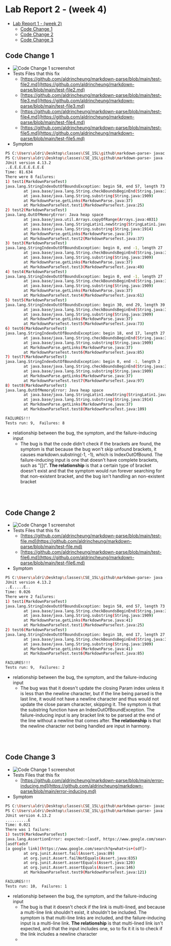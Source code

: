 # Lab Report 2 - (week 4)
- [Lab Report 1 - (week 2)](#lab-report-1---week-2)
  - [Code Change 1](#code-change-1)
  - [Code Change 2](#code-change-2)
  - [Code Change 3](#code-change-3)

## Code Change 1
- ![Code Change 1 screenshot](../assets/src/lab2/codeChangeDiff1.jpg)
- Tests Files that this fix
  - [https://github.com/aldrincheung/markdown-parse/blob/main/test-file2.md](https://github.com/aldrincheung/markdown-parse/blob/main/test-file2.md)
  - [https://github.com/aldrincheung/markdown-parse/blob/main/test-file3.md](https://github.com/aldrincheung/markdown-parse/blob/main/test-file3.md)
  - [https://github.com/aldrincheung/markdown-parse/blob/main/test-file4.md](https://github.com/aldrincheung/markdown-parse/blob/main/test-file4.md)
  - [https://github.com/aldrincheung/markdown-parse/blob/main/test-file5.md](https://github.com/aldrincheung/markdown-parse/blob/main/test-file5.md)
- Symptom

```bash
PS C:\Users\aldri\Desktop\classes\CSE_15L\github\markdown-parse> javac -cp ".;lib/junit-4.13.2.jar;lib/hamcrest-core-1.3.jar" MarkdownParseTest.java
PS C:\Users\aldri\Desktop\classes\CSE_15L\github\markdown-parse> java -cp ".;lib/junit-4.13.2.jar;lib/hamcrest-core-1.3.jar" org.junit.runner.JUnitCore MarkdownParseTest
JUnit version 4.13.2
..E.E.E.E.E.E.E.E
Time: 81.634
There were 8 failures:
1) test1(MarkdownParseTest)
java.lang.StringIndexOutOfBoundsException: begin 58, end 57, length 73
        at java.base/java.lang.String.checkBoundsBeginEnd(String.java:3720)
        at java.base/java.lang.String.substring(String.java:1909)
        at MarkdownParse.getLinks(MarkdownParse.java:37)
        at MarkdownParseTest.test1(MarkdownParseTest.java:25)
2) test2(MarkdownParseTest)
java.lang.OutOfMemoryError: Java heap space
        at java.base/java.util.Arrays.copyOfRange(Arrays.java:4031)
        at java.base/java.lang.StringLatin1.newString(StringLatin1.java:767)
        at java.base/java.lang.String.substring(String.java:1914)
        at MarkdownParse.getLinks(MarkdownParse.java:37)
        at MarkdownParseTest.test2(MarkdownParseTest.java:37)
3) test3(MarkdownParseTest)
java.lang.StringIndexOutOfBoundsException: begin 0, end -1, length 27
        at java.base/java.lang.String.checkBoundsBeginEnd(String.java:3720)
        at java.base/java.lang.String.substring(String.java:1909)
        at MarkdownParse.getLinks(MarkdownParse.java:37)
        at MarkdownParseTest.test3(MarkdownParseTest.java:49)
4) test4(MarkdownParseTest)
java.lang.StringIndexOutOfBoundsException: begin 0, end -1, length 27
        at java.base/java.lang.String.checkBoundsBeginEnd(String.java:3720)
        at java.base/java.lang.String.substring(String.java:1909)
        at MarkdownParse.getLinks(MarkdownParse.java:37)
        at MarkdownParseTest.test4(MarkdownParseTest.java:61)
5) test5(MarkdownParseTest)
java.lang.StringIndexOutOfBoundsException: begin 30, end 29, length 39
        at java.base/java.lang.String.checkBoundsBeginEnd(String.java:3720)
        at java.base/java.lang.String.substring(String.java:1909)
        at MarkdownParse.getLinks(MarkdownParse.java:37)
        at MarkdownParseTest.test5(MarkdownParseTest.java:73)
6) test6(MarkdownParseTest)
java.lang.StringIndexOutOfBoundsException: begin 18, end 17, length 27
        at java.base/java.lang.String.checkBoundsBeginEnd(String.java:3720)
        at java.base/java.lang.String.substring(String.java:1909)
        at MarkdownParse.getLinks(MarkdownParse.java:37)
        at MarkdownParseTest.test6(MarkdownParseTest.java:85)
7) test7(MarkdownParseTest)
java.lang.StringIndexOutOfBoundsException: begin 0, end -1, length 2
        at java.base/java.lang.String.checkBoundsBeginEnd(String.java:3720)
        at java.base/java.lang.String.substring(String.java:1909)
        at MarkdownParse.getLinks(MarkdownParse.java:37)
        at MarkdownParseTest.test7(MarkdownParseTest.java:97)
8) test8(MarkdownParseTest)
java.lang.OutOfMemoryError: Java heap space
        at java.base/java.lang.StringLatin1.newString(StringLatin1.java:767)
        at java.base/java.lang.String.substring(String.java:1914)
        at MarkdownParse.getLinks(MarkdownParse.java:37)
        at MarkdownParseTest.test8(MarkdownParseTest.java:109)

FAILURES!!!
Tests run: 9,  Failures: 8
```

- relationship between the bug, the symptom, and the failure-inducing input
  - The bug is that the code didn't check if the brackets are found, the symptom is that because the bug won't skip unfound brackets, it causes markdown.substring(-1, -1), which is IndexOutOfBound. The failure-inducing input is one that doesn't have complete brackets, such as "[](". **The relationship** is that a certain type of bracket doesn't exist and that the symptom would run forever searching for that non-existent bracket, and the bug isn't handling an non-existent bracket
    
<br/>
<br/>


## Code Change 2
- ![Code Change 1 screenshot](../assets/src/lab2/codeChangeDiff2.jpg)
- Tests Files that this fix
  - [https://github.com/aldrincheung/markdown-parse/blob/main/test-file.md](https://github.com/aldrincheung/markdown-parse/blob/main/test-file.md)
  - [https://github.com/aldrincheung/markdown-parse/blob/main/test-file6.md](https://github.com/aldrincheung/markdown-parse/blob/main/test-file6.md)
- Symptom

```bash
PS C:\Users\aldri\Desktop\classes\CSE_15L\github\markdown-parse> java -cp ".;lib/junit-4.13.2.jar;lib/hamcrest-core-1.3.jar" org.junit.runner.JUnitCore MarkdownParseTest 
JUnit version 4.13.2
..E.....E..
Time: 0.026
There were 2 failures:
1) test1(MarkdownParseTest)
java.lang.StringIndexOutOfBoundsException: begin 58, end 57, length 73
        at java.base/java.lang.String.checkBoundsBeginEnd(String.java:3720)
        at java.base/java.lang.String.substring(String.java:1909)
        at MarkdownParse.getLinks(MarkdownParse.java:41)
        at MarkdownParseTest.test1(MarkdownParseTest.java:25)
2) test6(MarkdownParseTest)
java.lang.StringIndexOutOfBoundsException: begin 18, end 17, length 27
        at java.base/java.lang.String.checkBoundsBeginEnd(String.java:3720)
        at java.base/java.lang.String.substring(String.java:1909)
        at MarkdownParse.getLinks(MarkdownParse.java:41)
        at MarkdownParseTest.test6(MarkdownParseTest.java:85)

FAILURES!!!
Tests run: 9,  Failures: 2
```

- relationship between the bug, the symptom, and the failure-inducing input
  - The bug was that it doesn't update the closing Param index unless it is less than the newline character, but if the line being parsed is the last line, it would not have a newline character and thus would not update the close param character, skipping it. The symptom is that the substring function have an IndexOutOfBoundException. The failure-inducing input is any bracket link to be parsed at the end of the line without a newline that comes after. **The relationship** is that the newline character not being handled are input in harmony.
  
<br/>
<br/>

## Code Change 3
- ![Code Change 1 screenshot](../assets/src/lab2/codeChangeDiff3.jpg)
- Tests Files that this fix
  - [https://github.com/aldrincheung/markdown-parse/blob/main/error-inducing.md](https://github.com/aldrincheung/markdown-parse/blob/main/error-inducing.md)
- Symptom

```bash
PS C:\Users\aldri\Desktop\classes\CSE_15L\github\markdown-parse> javac -cp ".;lib/junit-4.13.2.jar;lib/hamcrest-core-1.3.jar" MarkdownParseTest.java
PS C:\Users\aldri\Desktop\classes\CSE_15L\github\markdown-parse> java -cp ".;lib/junit-4.13.2.jar;lib/hamcrest-core-1.3.jar" org.junit.runner.JUnitCore MarkdownParseTest 
JUnit version 4.13.2
..........E
Time: 0.021
There was 1 failure:
1) test9(MarkdownParseTest)
java.lang.AssertionError: expected:<[asdf, https://www.google.com/search?q=what+is+(sdf)+asdf]> but was:<[asdf,
[asdf(adsf
[a google link](https://www.google.com/search?q=what+is+(sdf]>
        at org.junit.Assert.fail(Assert.java:89)
        at org.junit.Assert.failNotEquals(Assert.java:835)
        at org.junit.Assert.assertEquals(Assert.java:120)
        at org.junit.Assert.assertEquals(Assert.java:146)
        at MarkdownParseTest.test9(MarkdownParseTest.java:121)

FAILURES!!!
Tests run: 10,  Failures: 1
```

- relationship between the bug, the symptom, and the failure-inducing input
  - The bug is that it doesn't check if the link is multi-lined, and because a multi-line link shouldn't exist, it shouldn't be included. The symptom is that multi-line links are included, and the failure-inducing input is a multi-line link. **The relationship** is that multi-lined link isn't expected, and that the input includes one, so to fix it it is to check if the link includes a newline character
  - 